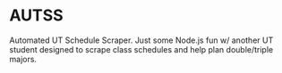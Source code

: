 # AUTSS
Automated UT Schedule Scraper. Just some Node.js fun w/ another UT student designed to scrape class schedules and help plan double/triple majors.

